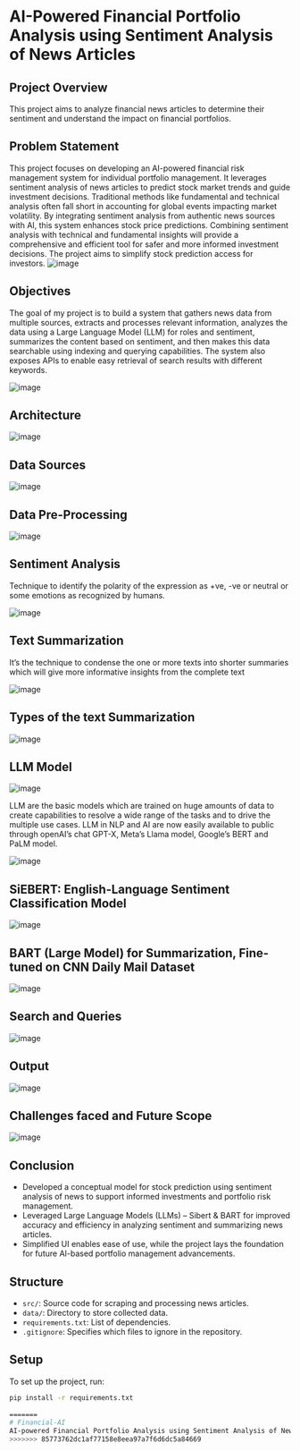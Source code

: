 
# AI-Powered Financial Portfolio Analysis using Sentiment Analysis of News Articles

## Project Overview 
This project aims to analyze financial news articles to determine their sentiment and understand the impact on financial portfolios.

## Problem Statement
This project focuses on developing an AI-powered financial risk management system for individual portfolio management. It leverages sentiment analysis of news articles to predict stock market trends and guide investment decisions. Traditional methods like fundamental and technical analysis often fall short in accounting for global events impacting market volatility. By integrating sentiment analysis from authentic news sources with AI, this system enhances stock price predictions. Combining sentiment analysis with technical and fundamental insights will provide a comprehensive and efficient tool for safer and more informed investment decisions. The project aims to simplify stock prediction access for investors.
![image](https://github.com/user-attachments/assets/125914ec-071e-4a86-8310-7737babb2710)


## Objectives
The goal of my project is to build a system that gathers news data from multiple sources, extracts and processes relevant information, analyzes the data using a Large Language Model (LLM) for roles and sentiment, summarizes the content based on sentiment, and then makes this data searchable using indexing and querying capabilities. The system also exposes APIs to enable easy retrieval of search results with different keywords.

![image](https://github.com/user-attachments/assets/1dbd2a0b-f08c-42dc-bac9-fe7e3556f43d)

## Architecture

![image](https://github.com/user-attachments/assets/e3076619-36c3-4390-8abc-f77ca74a2955)

## Data Sources

![image](https://github.com/user-attachments/assets/94a4943e-2e31-4451-8ae3-3d71e6e9df58)

## Data Pre-Processing

![image](https://github.com/user-attachments/assets/73fc8d71-b973-4a49-9d38-f7a7e96e12d5)

## Sentiment Analysis
Technique to identify the polarity of the expression as +ve, -ve or neutral or some emotions as recognized by humans. 

![image](https://github.com/user-attachments/assets/df1adf77-8b9e-44e7-a955-95a5646c36da)

## Text Summarization
It’s the technique to condense the one or more texts into shorter summaries which will give more informative insights from the complete text

![image](https://github.com/user-attachments/assets/93af6cfd-a4b4-4bd3-a8c0-d7c65a80778d)

## Types of the text Summarization

![image](https://github.com/user-attachments/assets/71afa3b6-2ec8-4989-9f66-725e72c5e9c2)

## LLM Model

![image](https://github.com/user-attachments/assets/db689e96-0bed-4c38-8327-90086a35bcc3) 

LLM are the basic models which are trained on huge amounts of data to create capabilities to resolve a wide range of the tasks and to drive the multiple use cases. 
LLM in NLP and AI are now easily available to public through openAI’s chat GPT-X, Meta’s Llama model, Google’s BERT and PaLM model. 

![image](https://github.com/user-attachments/assets/9d73dcd3-fae7-46da-b4e7-ea0e9c030f23)

## SiEBERT: English-Language Sentiment Classification Model

![image](https://github.com/user-attachments/assets/03eff44c-a264-4d04-8dc5-61a12a453ebe)

## BART (Large Model) for Summarization, Fine-tuned on CNN Daily Mail Dataset

![image](https://github.com/user-attachments/assets/d52446b6-b02e-4558-8cd1-deba094153b3)

## Search and Queries 

![image](https://github.com/user-attachments/assets/ef785ef6-2e5e-4c77-9a4d-9c6bc4974ffa)

## Output

![image](https://github.com/user-attachments/assets/2fbdc2f8-3809-40e1-9282-f8e4a66a1c65)


## Challenges faced and Future Scope

![image](https://github.com/user-attachments/assets/04b6dd63-7cd3-48ba-b73a-4007d4bf69b2)

## Conclusion

- Developed a conceptual model for stock prediction using sentiment analysis of news to support informed investments and portfolio risk management.
- Leveraged Large Language Models (LLMs) – Sibert & BART for improved accuracy and efficiency in analyzing sentiment and summarizing news articles.
- Simplified UI enables ease of use, while the project lays the foundation for future AI-based portfolio management advancements.


## Structure
- `src/`: Source code for scraping and processing news articles.
- `data/`: Directory to store collected data.
- `requirements.txt`: List of dependencies.
- `.gitignore`: Specifies which files to ignore in the repository.

## Setup
To set up the project, run:

```bash
pip install -r requirements.txt
 
=======
# Financial-AI
AI-powered Financial Portfolio Analysis using Sentiment Analysis of News Articles
>>>>>>> 85773762dc1af77158e8eea97a7f6d6dc5a84669
